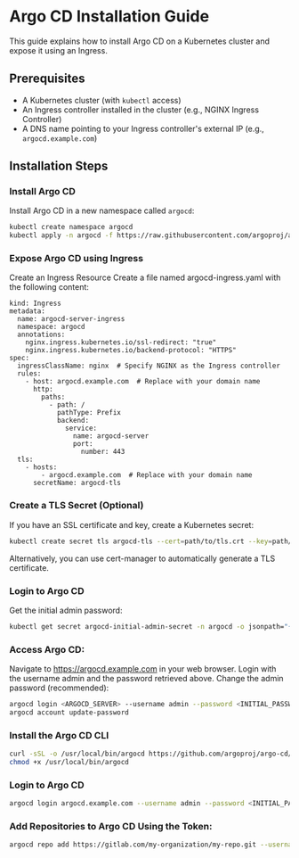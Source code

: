 # Argo CD Installation Guide

This guide explains how to install Argo CD on a Kubernetes cluster and expose it using an Ingress.

## Prerequisites
- A Kubernetes cluster (with `kubectl` access)
- An Ingress controller installed in the cluster (e.g., NGINX Ingress Controller)
- A DNS name pointing to your Ingress controller's external IP (e.g., `argocd.example.com`)

## Installation Steps

### Install Argo CD
Install Argo CD in a new namespace called `argocd`:
```bash
kubectl create namespace argocd
kubectl apply -n argocd -f https://raw.githubusercontent.com/argoproj/argo-cd/stable/manifests/install.yaml
```
### Expose Argo CD using Ingress

Create an Ingress Resource
Create a file named argocd-ingress.yaml with the following content:
```bashapiVersion: networking.k8s.io/v1
kind: Ingress
metadata:
  name: argocd-server-ingress
  namespace: argocd
  annotations:
    nginx.ingress.kubernetes.io/ssl-redirect: "true"
    nginx.ingress.kubernetes.io/backend-protocol: "HTTPS"
spec:
  ingressClassName: nginx  # Specify NGINX as the Ingress controller
  rules:
    - host: argocd.example.com  # Replace with your domain name
      http:
        paths:
          - path: /
            pathType: Prefix
            backend:
              service:
                name: argocd-server
                port:
                  number: 443
  tls:
    - hosts:
        - argocd.example.com  # Replace with your domain name
      secretName: argocd-tls

```
### Create a TLS Secret (Optional)
If you have an SSL certificate and key, create a Kubernetes secret:
```bash
kubectl create secret tls argocd-tls --cert=path/to/tls.crt --key=path/to/tls.key -n argocd
```
Alternatively, you can use cert-manager to automatically generate a TLS certificate.
### Login to Argo CD
Get the initial admin password:
```bash
kubectl get secret argocd-initial-admin-secret -n argocd -o jsonpath="{.data.password}" | base64 -d
```
### Access Argo CD:
Navigate to https://argocd.example.com in your web browser.
Login with the username admin and the password retrieved above.
Change the admin password (recommended):
```bash
argocd login <ARGOCD_SERVER> --username admin --password <INITIAL_PASSWORD>
argocd account update-password
```
### Install the Argo CD CLI
``` bash
curl -sSL -o /usr/local/bin/argocd https://github.com/argoproj/argo-cd/releases/latest/download/argocd-linux-amd64
chmod +x /usr/local/bin/argocd
```
### Login to Argo CD
```bash
argocd login argocd.example.com --username admin --password <INITIAL_PASSWORD> --insecure
```
### Add Repositories to Argo CD Using the Token:
```bash
argocd repo add https://gitlab.com/my-organization/my-repo.git --username <your-gitlab-username> --password <personal-access-token>
```

